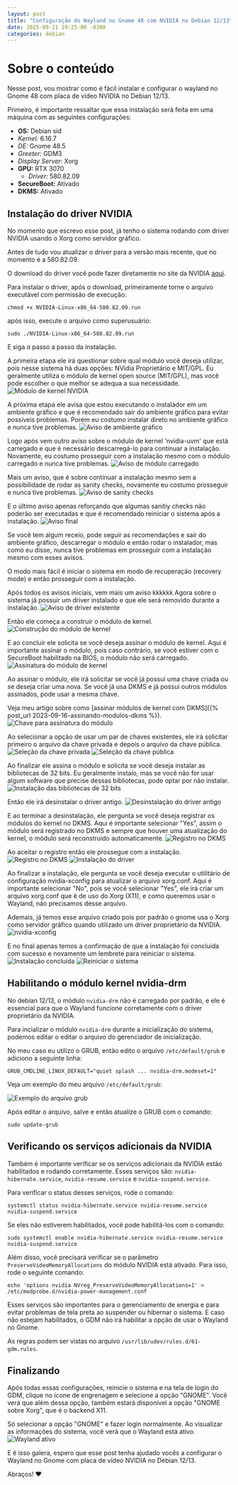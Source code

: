 ```yaml
---
layout: post
title: "Configuração do Wayland no Gnome 48 com NVIDIA no Debian 12/13"
date: 2025-09-21 19:25:00 -0300
categories: debian
---
```

# Sobre o conteúdo

Nesse post, vou mostrar como é fácil instalar e configurar o wayland no Gnome 48 com placa de vídeo NVIDIA no Debian 12/13.

Primeiro, é importante ressaltar que essa instalação será feita em uma máquina com as seguintes configurações:

- **OS:** Debian sid
 - *Kernel:* 6.16.7
 - *DE:* Gnome 48.5
 - *Greeter:* GDM3
 - *Display Server:* Xorg
- **GPU:** RTX 3070
  - *Driver:* 580.82.09
- **SecureBoot:** Ativado
- **DKMS:** Ativado

## Instalação do driver NVIDIA

No momento que escrevo esse post, já tenho o sistema rodando com driver NVIDIA usando o Xorg como servidor gráfico.

Antes de tudo vou atualizar o driver para a versão mais recente, que no momento é a 580.82.09.

O download do driver você pode fazer diretamente no site da NVIDIA [aqui](https://www.nvidia.com/Download/index.aspx).

Para instalar o driver, após o download, primeiramente torne o arquivo executável com permissão de execução:
~~~shell
chmod +x NVIDIA-Linux-x86_64-580.82.09.run
~~~
após isso, execute o arquivo como superusuário:
~~~shell
sudo ./NVIDIA-Linux-x86_64-580.82.09.run
~~~
E siga o passo a passo da instalação.

A primeira etapa ele irá questionar sobre qual módulo vocẽ deseja utilizar, pois nesse sistema há duas opções: NVidia Proprietário e MIT/GPL.
Eu geralmente utiliza o módulo de kernel open source (MIT/GPL), mas você pode escolher o que melhor se adequa a sua necessidade.
![Módulo de kernel NVIDIA](/assets/nvidia_driver/nvidia_kernel_module.png)

A próxima etapa ele avisa que estou executando o instalador em um ambiente gráfico e que é recomendado sair do ambiente gráfico para evitar possíveis problemas. Porém eu costumo instalar direto no ambiente gráfico e nunca tive problemas.
![Aviso de ambiente gráfico](/assets/nvidia_driver/nvidia_graphic_env.png)

Logo após vem outro aviso sobre o módulo de kernel 'nvidia-uvm' que está carregado e que é necessário descarregá-lo para continuar a instalação. Novamente, eu costumo prosseguir com a instalação mesmo com o módulo carregado e nunca tive problemas.
![Aviso de módulo carregado](/assets/nvidia_driver/nvidia_uvm_loaded.png)

Mais um aviso, que é sobre continuar a instalação mesmo sem a possibilidade de rodar as sanity checks, novamente eu costumo prosseguir e nunca tive problemas.
![Aviso de sanity checks](/assets/nvidia_driver/nvidia_sanity_checks.png)

E o último aviso apenas reforçando que algumas sanitiy checks não poderão ser executadas e que é recomendado reiniciar o sistema após a instalação.
![Aviso final](/assets/nvidia_driver/nvidia_final_warning.png)

Se você tem algum receio, pode seguir as recomendações e sair do ambiente gráfico, descarregar o módulo e então rodar o instalador, mas como eu disse, nunca tive problemas em prosseguir com a instalação mesmo com esses avisos.

O modo mais fácil é iniciar o sistema em modo de recuperação (recovery mode) e então prosseguir com a instalação.

Após todos os avisos iniciais, vem mais um aviso kkkkkk
Agora sobre o sistema já possuir um driver instalado e que ele será removido durante a instalação.
![Aviso de driver existente](/assets/nvidia_driver/nvidia_existing_driver.png)

Então ele começa a construir o módulo de kernel.
![Construção do módulo de kernel](/assets/nvidia_driver/nvidia_building_kernel_module.png)

E ao concluir ele solicita se você deseja assinar o módulo de kernel.
Aqui é importante assinar o módulo, pois caso contrário, se você estiver com o SecureBoot habilitado na BIOS, o módulo não será carregado.
![Assinatura do módulo de kernel](/assets/nvidia_driver/nvidia_sign_kernel_module.png)

Ao assinar o módulo, ele irá solicitar se você já possui uma chave criada ou se deseja criar uma nova.
Se você já usa DKMS e já possui outros módulos assinados, pode usar a mesma chave.

Veja meu artigo sobre como [assinar módulos de kernel com DKMS]({% post_url 2023-09-16-assinando-modulos-dkms %}).
![Chave para assinatura do módulo](/assets/nvidia_driver/nvidia_signing_key.png)

Ao selecionar a opção de usar um par de chaves existentes, ele irá solicitar primeiro o arquivo da chave privada e depois o arquivo da chave pública.
![Seleção da chave privada](/assets/nvidia_driver/nvidia_select_private_key.png)
![Seleção da chave pública](/assets/nvidia_driver/nvidia_select_public_key.png)

Ao finalizar ele assina o módulo e solicita se você deseja instalar as bibliotecas de 32 bits.
Eu geralmente instalo, mas se você não for usar algum software que precise dessas bibliotecas, pode optar por não instalar.
![Instalação das bibliotecas de 32 bits](/assets/nvidia_driver/nvidia_install_32bits_libraries.png)

Então ele irá desinstalar o driver antigo.
![Desinstalação do driver antigo](/assets/nvidia_driver/nvidia_uninstalling_old_driver.png)

E ao terminar a desinstalação, ele pergunta se você deseja registrar os módulos do kernel no DKMS.
Aqui é importante selecionar "Yes", assim o módulo será registrado no DKMS e sempre que houver uma atualização do kernel, o módulo será reconstruído automaticamente.
![Registro no DKMS](/assets/nvidia_driver/nvidia_register_dkms.png)

Ao aceitar o registro então ele prossegue com a instalação.
![Registro no DKMS](/assets/nvidia_driver/nvidia_dkms_registering.png)
![Instalação do driver](/assets/nvidia_driver/nvidia_installing_driver.png)

Ao finalizar a instalação, ele pergunta se você deseja executar o utilitário de configuração nvidia-xconfig para atualizar o arquivo xorg.conf.
Aqui é importante selecionar "No", pois se você selecionar "Yes", ele irá criar um arquivo xorg.conf que é de uso do Xorg (X11), e como queremos usar o Wayland, não precisamos desse arquivo.

Ademais, já temos esse arquivo criado pois por padrão o gnome usa o Xorg como servidor gráfico quando utilizado um driver proprietário da NVIDIA.
![nvidia-xconfig](/assets/nvidia_driver/nvidia_xconfig.png)

E no final apenas temos a confirmação de que a instalação foi concluída com sucesso e novamente um lembrete para reiniciar o sistema.
![Instalação concluída](/assets/nvidia_driver/nvidia_installation_complete.png)
![Reiniciar o sistema](/assets/nvidia_driver/nvidia_reboot_system.png)

## Habilitando o módulo kernel nvidia-drm

No debian 12/13, o módulo `nvidia-drm` não é carregado por padrão, e ele é essencial para que o Wayland funcione corretamente com o driver proprietário da NVIDIA.

Para incializar o módulo `nvidia-drm` durante a inicialização do sistema, podemos editar o editar o arquivo do gerenciador de inicialização.

No meu caso eu utilizo o GRUB, então edito o arquivo `/etc/default/grub` e adiciono a seguinte linha:
~~~shell
GRUB_CMDLINE_LINUX_DEFAULT="quiet splash ... nvidia-drm.modeset=1"
~~~

Veja um exemplo do meu arquivo `/etc/default/grub`: 

![Exemplo do arquivo grub](/assets/nvidia_driver/grub_example.png)

Após editar o arquivo, salve e então atualize o GRUB com o comando:
~~~shell
sudo update-grub
~~~

## Verificando os serviços adicionais da NVIDIA
Também é importante verificar se os serviços adicionais da NVIDIA estão habilitados e rodando corretamente.
Esses serviços são: `nvidia-hibernate.service`, `nvidia-resume.service` e `nvidia-suspend.service`.

Para verificar o status desses serviços, rode o comando:
~~~shell
systemctl status nvidia-hibernate.service nvidia-resume.service nvidia-suspend.service
~~~
Se eles não estiverem habilitados, você pode habilitá-los com o comando:
~~~shell
sudo systemctl enable nvidia-hibernate.service nvidia-resume.service nvidia-suspend.service
~~~

Além disso, você precisará verificar se o parâmetro `PreserveVideoMemoryAllocations` do módulo NVIDIA está ativado.
Para isso, rode o seguinte comando:
~~~shell
echo 'options nvidia NVreg_PreserveVideoMemoryAllocations=1' > /etc/modprobe.d/nvidia-power-management.conf
~~~

Esses serviços são importantes para o gerenciamento de energia e para evitar problemas de tela preta ao suspender ou hibernar o sistema. E caso não estejam habilitados, o GDM não irá habilitar a opção de usar o Wayland no Gnome.

As regras podem ser vistas no arquivo `/usr/lib/udev/rules.d/61-gdm.rules`.

## Finalizando

Após todas essas configurações, reinicie o sistema e na tela de login do GDM, clique no ícone de engrenagem e selecione a opção "GNOME".
Você verá que além dessa opção, também estará disponível a opção "GNOME sobre Xorg", que é o backend X11.

Só selecionar a opção "GNOME" e fazer login normalmente.
Ao visualizar as informações do sistema, você verá que o Wayland está ativo.
![Wayland ativo](/assets/nvidia_driver/gnome_wayland_active.png)

E é isso galera, espero que esse post tenha ajudado vocês a configurar o Wayland no Gnome com placa de vídeo NVIDIA no Debian 12/13.

Abraços! ❤️
